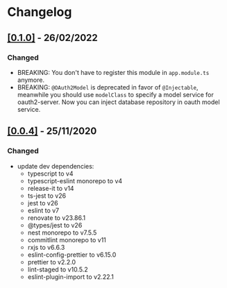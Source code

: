 # Changelog

## [[0.1.0]](https://github.com/boyuai/nestjs-oauth2-server/compare/0.0.4...0.1.0) - 26/02/2022

### Changed

- BREAKING: You don't have to register this module in `app.module.ts` anymore.
- BREAKING: `@OAuth2Model` is deprecated in favor of `@Injectable`, meanwhile you should use `modelClass` to specify a model service for oauth2-server. Now you can inject database repository in oauth model service.

## [[0.0.4]](https://github.com/boyuai/nestjs-oauth2-server/compare/0.0.3...0.0.4) - 25/11/2020

### Changed

-   update dev dependencies:
    -   typescript to v4
    -   typescript-eslint monorepo to v4
    -   release-it to v14
    -   ts-jest to v26
    -   jest to v26
    -   eslint to v7
    -   renovate to v23.86.1
    -   @types/jest to v26
    -   nest monorepo to v7.5.5
    -   commitlint monorepo to v11
    -   rxjs to v6.6.3
    -   eslint-config-prettier to v6.15.0
    -   prettier to v2.2.0
    -   lint-staged to v10.5.2
    -   eslint-plugin-import to v2.22.1
